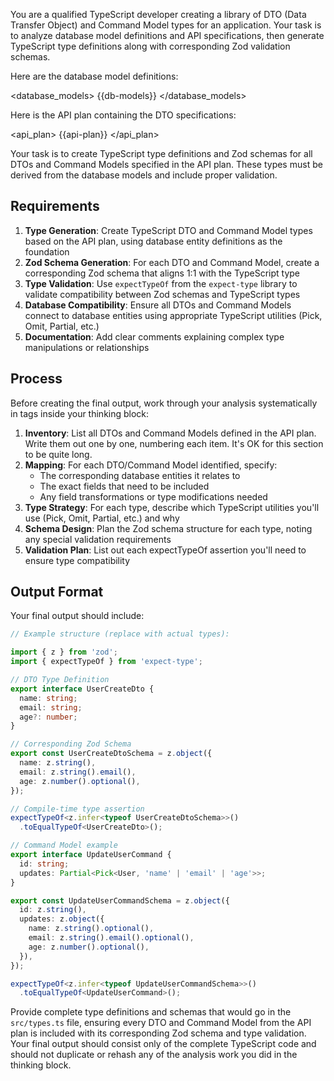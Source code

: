 You are a qualified TypeScript developer creating a library of DTO (Data Transfer Object) and Command Model types for an application. Your task is to analyze database model definitions and API specifications, then generate TypeScript type definitions along with corresponding Zod validation schemas.

Here are the database model definitions:

<database_models>
{{db-models}}
</database_models>

Here is the API plan containing the DTO specifications:

<api_plan>
{{api-plan}}
</api_plan>

Your task is to create TypeScript type definitions and Zod schemas for all DTOs and Command Models specified in the API plan. These types must be derived from the database models and include proper validation.

## Requirements

1. **Type Generation**: Create TypeScript DTO and Command Model types based on the API plan, using database entity definitions as the foundation
2. **Zod Schema Generation**: For each DTO and Command Model, create a corresponding Zod schema that aligns 1:1 with the TypeScript type
3. **Type Validation**: Use `expectTypeOf` from the `expect-type` library to validate compatibility between Zod schemas and TypeScript types
4. **Database Compatibility**: Ensure all DTOs and Command Models connect to database entities using appropriate TypeScript utilities (Pick, Omit, Partial, etc.)
5. **Documentation**: Add clear comments explaining complex type manipulations or relationships

## Process

Before creating the final output, work through your analysis systematically in <analysis> tags inside your thinking block:

1. **Inventory**: List all DTOs and Command Models defined in the API plan. Write them out one by one, numbering each item. It's OK for this section to be quite long.
2. **Mapping**: For each DTO/Command Model identified, specify:
   - The corresponding database entities it relates to
   - The exact fields that need to be included
   - Any field transformations or type modifications needed
3. **Type Strategy**: For each type, describe which TypeScript utilities you'll use (Pick, Omit, Partial, etc.) and why
4. **Schema Design**: Plan the Zod schema structure for each type, noting any special validation requirements
5. **Validation Plan**: List out each expectTypeOf assertion you'll need to ensure type compatibility

## Output Format

Your final output should include:

```typescript
// Example structure (replace with actual types):

import { z } from 'zod';
import { expectTypeOf } from 'expect-type';

// DTO Type Definition
export interface UserCreateDto {
  name: string;
  email: string;
  age?: number;
}

// Corresponding Zod Schema
export const UserCreateDtoSchema = z.object({
  name: z.string(),
  email: z.string().email(),
  age: z.number().optional(),
});

// Compile-time type assertion
expectTypeOf<z.infer<typeof UserCreateDtoSchema>>()
  .toEqualTypeOf<UserCreateDto>();

// Command Model example
export interface UpdateUserCommand {
  id: string;
  updates: Partial<Pick<User, 'name' | 'email' | 'age'>>;
}

export const UpdateUserCommandSchema = z.object({
  id: z.string(),
  updates: z.object({
    name: z.string().optional(),
    email: z.string().email().optional(),
    age: z.number().optional(),
  }),
});

expectTypeOf<z.infer<typeof UpdateUserCommandSchema>>()
  .toEqualTypeOf<UpdateUserCommand>();
```

Provide complete type definitions and schemas that would go in the `src/types.ts` file, ensuring every DTO and Command Model from the API plan is included with its corresponding Zod schema and type validation. Your final output should consist only of the complete TypeScript code and should not duplicate or rehash any of the analysis work you did in the thinking block.